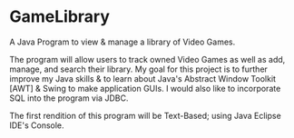 # GameLibrary
A Java Program to view &amp; manage a library of Video Games.

The program will allow users to track owned Video Games as well as add, manage, and search their library. 
My goal for this project is to further improve my Java skills & to learn about Java's Abstract Window Toolkit [AWT] & Swing to make application GUIs.
I would also like to incorporate SQL into the program via JDBC.

The first rendition of this program will be Text-Based; using Java Eclipse IDE's Console.
